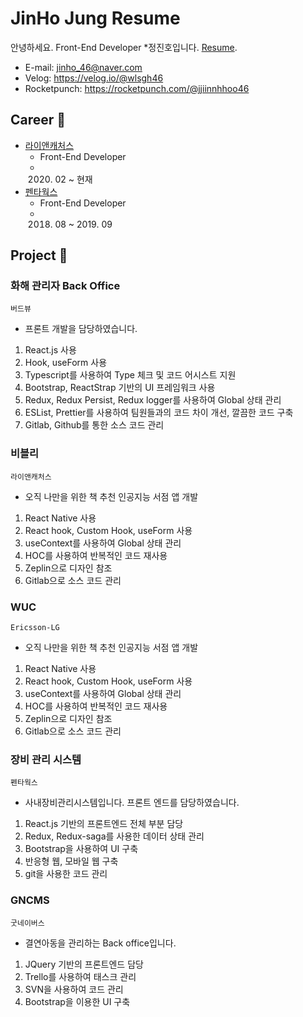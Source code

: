 # JinHo Jung Resume

안녕하세요. Front-End Developer \*정진호입니다. [Resume](https://mata0406.github.io/resume/).

- E-mail: jinho_46@naver.com
- Velog: https://velog.io/@wlsgh46
- Rocketpunch: https://rocketpunch.com/@jjiinnhhoo46

## Career &#x1F680;

- [라이앤캐처스](http://bibly.kr/)
  - Front-End Developer
  - 2020. 02 ~ 현재
- [펜타웍스](http://bibly.kr/)
  - Front-End Developer
  - 2018. 08 ~ 2019. 09

## Project &#x1F308;

### 화해 관리자 Back Office

`버드뷰`

- 프론트 개발을 담당하였습니다.

1. React.js 사용
2. Hook, useForm 사용
3. Typescript를 사용하여 Type 체크 및 코드 어시스트 지원
4. Bootstrap, ReactStrap 기반의 UI 프레임워크 사용
5. Redux, Redux Persist, Redux logger를 사용하여 Global 상태 관리
6. ESList, Prettier를 사용하여 팀원들과의 코드 차이 개선, 깔끔한 코드 구축
7. Gitlab, Github를 통한 소스 코드 관리

### 비블리

`라이앤캐처스`

- 오직 나만을 위한 책 추천 인공지능 서점 앱 개발

1. React Native 사용
2. React hook, Custom Hook, useForm 사용
3. useContext를 사용하여 Global 상태 관리
4. HOC를 사용하여 반복적인 코드 재사용
5. Zeplin으로 디자인 참조
6. Gitlab으로 소스 코드 관리

### WUC

`Ericsson-LG`

- 오직 나만을 위한 책 추천 인공지능 서점 앱 개발

1. React Native 사용
2. React hook, Custom Hook, useForm 사용
3. useContext를 사용하여 Global 상태 관리
4. HOC를 사용하여 반복적인 코드 재사용
5. Zeplin으로 디자인 참조
6. Gitlab으로 소스 코드 관리

### 장비 관리 시스템

`펜타웍스`

- 사내장비관리시스템입니다. 프론트 엔드를 담당하였습니다.

1. React.js 기반의 프론트엔드 전체 부분 담당
2. Redux, Redux-saga를 사용한 데이터 상태 관리
3. Bootstrap을 사용하여 UI 구축
4. 반응형 웹, 모바일 웹 구축
5. git을 사용한 코드 관리

### GNCMS

`굿네이버스`

- 결연아동을 관리하는 Back office입니다.

1. JQuery 기반의 프론트엔드 담당
2. Trello를 사용하여 태스크 관리
3. SVN을 사용하여 코드 관리
4. Bootstrap을 이용한 UI 구축
